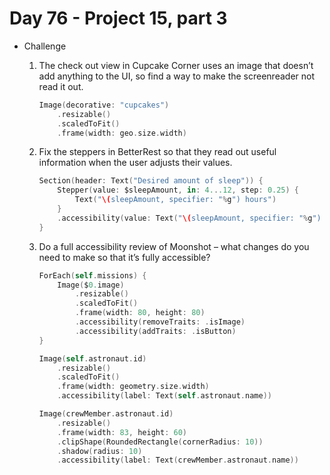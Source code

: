 # Day 76 - Project 15, part 3

- Challenge

    1. The check out view in Cupcake Corner uses an image that doesn’t add anything to the UI, so find a way to make the screenreader not read it out.

        ```swift
        Image(decorative: "cupcakes")
            .resizable()
            .scaledToFit()
            .frame(width: geo.size.width)
        ```

    2. Fix the steppers in BetterRest so that they read out useful information when the user adjusts their values.

        ```swift
        Section(header: Text("Desired amount of sleep")) {
            Stepper(value: $sleepAmount, in: 4...12, step: 0.25) {
                Text("\(sleepAmount, specifier: "%g") hours")
            }
            .accessibility(value: Text("\(sleepAmount, specifier: "%g") hours with a minimum of 4 hours and a maximum of 12 hours."))
        }
        ```

    3. Do a full accessibility review of Moonshot – what changes do you need to make so that it’s fully accessible?

        ```swift
        ForEach(self.missions) {
            Image($0.image)
                .resizable()
                .scaledToFit()
                .frame(width: 80, height: 80)
                .accessibility(removeTraits: .isImage)
                .accessibility(addTraits: .isButton)
        }
        ```

        ```swift
        Image(self.astronaut.id)
            .resizable()
            .scaledToFit()
            .frame(width: geometry.size.width)
            .accessibility(label: Text(self.astronaut.name))
        ```

        ```swift
        Image(crewMember.astronaut.id)
            .resizable()
            .frame(width: 83, height: 60)
            .clipShape(RoundedRectangle(cornerRadius: 10))
            .shadow(radius: 10)
            .accessibility(label: Text(crewMember.astronaut.name))
        ```